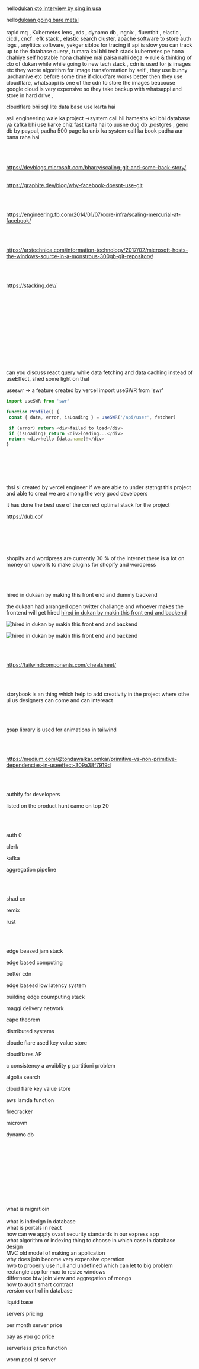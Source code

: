 
<br />

hello[dukan cto interview by sing in usa](https://youtu.be/jZxYZZ151To?si=DBw-gpDelx3q8kwT)
<br />

hello[dukaan going bare metal](https://youtu.be/vFxQyZX84Ro?si=1utgQIXhUd2pDd1aa)
<br />
<br />
rapid mq , Kubernetes lens , rds , dynamo db , ngnix , fluentbit , elastic , cicd , cncf .  efk stack , elastic search cluster, apache software to store auth logs , anylitics software, yekger siblos for tracing if api is slow you can track up to the database query  ,  tumara koi bhi tech stack kubernetes pe hona chahiye self hostable hona chahiye mai paisa nahi dega -> rule & thinking of cto of dukan while while going to new tech stack , cdn is used for js images etc   they wrote algorithm for image transformation by self ,   they use  bunny ,archamive etc before some time if cloudfare works better then they use cloudflare, whatsappi  is one of the cdn to store the images beacouse google cloud is very expensive so they take backup with whatsappi and store in hard drive , 

cloudflare bhi sql lite data base use karta hai 


asli engineering wale ka project  ->system call hii hamesha koi bhi database ya kafka bhi use karke chiz fast karta hai  to uusne dug db ,postgres , geno db by paypal, padha  500 page ka unix ka system call ka book padha aur bana raha hai
<br />
<br />
<br />
<br />

https://devblogs.microsoft.com/bharry/scaling-git-and-some-back-story/
<br />
<br />




https://graphite.dev/blog/why-facebook-doesnt-use-git

<br />
<br />




https://engineering.fb.com/2014/01/07/core-infra/scaling-mercurial-at-facebook/



<br />
<br />

https://arstechnica.com/information-technology/2017/02/microsoft-hosts-the-windows-source-in-a-monstrous-300gb-git-repository/






<br />
<br />

https://stacking.dev/

<br />
<br />
<br />
<br />
<br />
<br />
<br />
<br />
<br />
<br />
<br />
<br />
can you discuss react query while data fetching and data caching instead of useEffect, shed some light on that

useswr -> a feature created by vercel 
import useSWR from 'swr'
 
 ```js
 import useSWR from 'swr'
 
function Profile() {
  const { data, error, isLoading } = useSWR('/api/user', fetcher)
 
  if (error) return <div>failed to load</div>
  if (isLoading) return <div>loading...</div>
  return <div>hello {data.name}!</div>
}
 ```


<br />
<br />
<br />
<br />
<br />
thsi si created by vercel engineer if we are able to under statngt this project and able to creat we are among the very good developers

it has done the best use of the correct optimal stack for the project

https://dub.co/


<br />
<br />
<br />
<br />


shopify and wordpress are currently 30 % of the internet there is a lot on money on upwork to make plugins for shopify and wordpress


<br />
<br />
<br />
hired in dukaan by making this front end and dummy backend 

the dukaan had arranged open twitter challange and whoever makes the frontend will get hired
[hired in dukan by makin this front end and backend ](https://x.com/subhashchy/status/1744308069751025894)
<br />

![hired in dukan by makin this front end and backend ](./dukaanHiredFrontend.png)

![hired in dukan by makin this front end and backend ](./dukaanHiredTwitter.png)


<br />
<br />

https://tailwindcomponents.com/cheatsheet/


<br />
<br />

storybook is an thing which help to add creativity in the project where othe ui us designers can come and can intereact

<br />
<br />

gsap library is used for animations in tailwind


<br />
<br />

https://medium.com/@tondawalkar.omkar/primitive-vs-non-primitive-dependencies-in-useeffect-309a38f7919d

<br />
<br />


authify for developers

listed on the product hunt came on top 20

<br />
<br />

auth 0

clerk

kafka

aggregation pipeline

<br />
<br />


shad cn

remix

rust

<br />
<br />

edge beased jam stack

edge based computing

better cdn

edge basesd low latency system

building edge coumputing stack

maggi delivery network

cape theorem

distributed systems

cloude flare ased key value store

cloudflares AP

c consistency a avaiblity p partitioni problem

algolia search

cloud flare key value store

aws lamda function

firecracker 

microvm

dynamo db









<br />
<br />
<br />
<br />
<br />
<br />
<br />
<br />
<br />
<br />
what is migratioin 
<br />
<br />
what is indexign in database
<br />
what is portals in react
<br />
how can we apply ovast security standards in our express app
<br />
what algorithm or indexing thing to choose in which case in database design

<br />
MVC old model of making an application
<br />
why does join become very expensive operation
<br />
hwo to properly use null and undefined which can let to big problem
<br />
rectangle app for mac to resize windows
<br />
differnece btw join view and aggregation of mongo
<br />
how to audit smart contract
<br />
version control in database

liquid base
<br />

servers pricing

per month server price 

pay as you go price

serverless price function

worm pool of server




<br />
<br />
